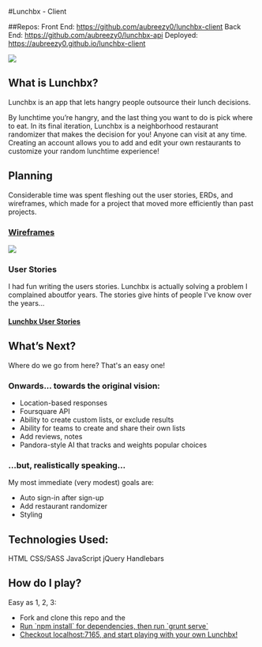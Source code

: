 #Lunchbx - Client

##Repos:
Front End: https://github.com/aubreezy0/lunchbx-client
Back End: https://github.com/aubreezy0/lunchbx-api
Deployed: https://aubreezy0.github.io/lunchbx-client

<img src="https://i.imgur.com/HQJUorw.png">

## What is Lunchbx?

Lunchbx is an app that lets hangry people outsource their lunch decisions.

By lunchtime you’re hangry, and the last thing you want to do is pick where to eat. In its final iteration, Lunchbx is a neighborhood restaurant randomizer that makes the decision for you! Anyone can visit at any time. Creating an account allows you to add and edit your own restaurants to customize your random lunchtime experience!

## Planning

Considerable time was spent fleshing out the user stories, ERDs, and wireframes, which made for a project that moved more efficiently than past projects.

### <a href="https://docs.google.com/drawings/d/1oeI4p8s36B9iBLZnGR_1hB6f1iPgiYT3qXTsPn-ntAc/edit?usp=sharing" target="_blank">Wireframes</a>
<img src="https://i.imgur.com/39hCtsh.png">


### User Stories
I had fun writing the users stories. Lunchbx is actually solving a problem I complained aboutfor years. The stories give hints of people I've know over the years...

#### <a href="https://docs.google.com/document/d/1FviC6k9AMZi9PhYIbZ_tnS8hnVQpF_U1uVQ_lSV4S7s/edit?usp=sharing" target="_blank">Lunchbx User Stories</a>

## What’s Next?

Where do we go from here? That's an easy one!

### Onwards... towards the original vision:

<ul>
<li>Location-based responses</li>
<li>Foursquare API</li>
<li>Ability to create custom lists, or exclude results</li>
<li>Ability for teams to create and share their own lists</li>
<li>Add reviews, notes</li>
<li>Pandora-style AI that tracks and weights popular choices</li>
</ul>

### ...but, realistically speaking…
My most immediate (very modest) goals are:
<ul>
<li>Auto sign-in after sign-up</li>
<li>Add restaurant randomizer</li>
<li>Styling</li>
</ul>

## Technologies Used:
HTML
CSS/SASS
JavaScript
jQuery
Handlebars

## How do I play?

Easy as 1, 2, 3:
<ul>
<li>Fork and clone this repo and the <a href="https://github.com/aubreezy0/lunchbx-api" target="_blank"</li>
<li>Run `npm install` for dependencies, then run `grunt serve`</li>
<li>Checkout localhost:7165, and start playing with your own Lunchbx!</li>
</ul>

